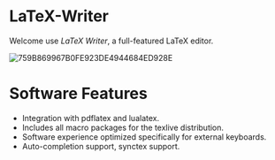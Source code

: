 # LaTeX-Writer
Welcome use *LaTeX Writer*, a full-featured LaTeX editor.

![759B869967B0FE923DE4944684ED928E](https://user-images.githubusercontent.com/106484439/183297333-0c7f4233-e969-4e7f-9011-0828fd1c9981.png)


# Software Features
- Integration with pdflatex and lualatex.
- Includes all macro packages for the texlive distribution.
- Software experience optimized specifically for external keyboards.
- Auto-completion support, synctex support.
